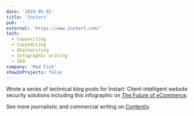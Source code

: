 ```yaml
---
date: '2019-05-01'
title: 'Instart'
pub: ''
external: 'https://www.instart.com/'
tech:
  - Copywriting
  - Copyediting
  - Ghostwriting
  - Infographic writing
  - SEO
company: 'Mad Fish'
showInProjects: false
---
```


Wrote a series of technical blog posts for Instart: Client-intelligent website security solutions including this infographic on [The Future of eCommerce](https://s3.amazonaws.com/external_clips/3037285/Instart-The-Future-of-eCommerce-Infographic-V2.pdf?1554764755).

See more journalistic and commercial writing on [Contently](https://alleyhector.contently.com/).
